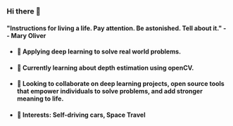 ### Hi there 👋
#### "Instructions for living a life. Pay attention. Be astonished. Tell about it." -- Mary Oliver 

* #### 🔭 Applying deep learning to solve real world problems.

* #### 🌱 Currently learning about depth estimation using openCV.

* #### 👯 Looking to collaborate on deep learning projects, open source tools that empower individuals to solve problems, and add stronger meaning to life.

* #### 💬 Interests: Self-driving cars, Space Travel

